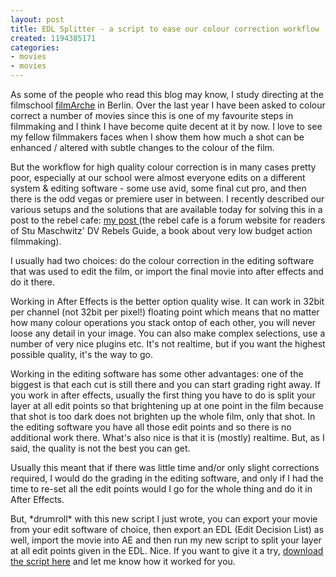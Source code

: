 ```yaml
---
layout: post
title: EDL Splitter - a script to ease our colour correction workflow
created: 1194385171
categories:
- movies
- movies
---
```

<p>As some of the people who read this blog may know, I study directing at the filmschool <a title="filmarche filmschool" href="http://www.filmarche.de">filmArche</a> in Berlin. Over the last year I have been asked to colour correct a number of movies since this is one of my favourite steps in filmmaking and I think I have become quite decent at it by now. I love to see my fellow filmmakers faces when I show them how much a shot can be enhanced / altered with subtle changes to the colour of the film.</p>

<p>But the workflow for high quality colour correction is in many cases pretty poor, especially at our school were almost everyone edits on a different system &amp; editing software - some use avid, some final cut pro, and then there is the odd vegas or premiere user in between. I recently described our various setups and the solutions that are available today for solving this in a post to the rebel cafe: <a title="my post" href="http://rebelsguide.com/forum/viewtopic.php?p=5151#5151">my post </a>(the rebel cafe is a forum website for readers of Stu Maschwitz' DV Rebels Guide, a book about very low budget action filmmaking).</p>

<p>I usually had two choices: do the colour correction in the editing software that was used to edit the film, or import the final movie into after effects and do it there.</p>

<p>Working in After Effects is the better option quality wise. It can work in 32bit per channel (not 32bit per pixel!) floating point which means that no matter how many colour operations you stack ontop of each other, you will never loose any detail in your image. You can also make complex selections, use a number of very nice plugins etc. It's not realtime, but if you want the highest possible quality, it's the way to go.</p>

<p>Working in the editing software has some other advantages: one of the biggest is that each cut is still there and you can start grading right away. If you work in after effects, usually the first thing you have to do is split your layer at all edit points so that brightening up at one point in the film because that shot is too dark does not brighten up the whole film, only that shot. In the editing software you have all those edit points and so there is no additional work there. What's also nice is that it is (mostly) realtime. But, as I said, the quality is not the best you can get.</p>

<p>Usually this meant that if there was little time and/or only slight corrections required, I would do the grading in the editing software, and only if I had the time to re-set all the edit points would I go for the whole thing and do it in After Effects.</p>

<p>But, *drumroll* with this new script I just wrote, you can export your movie from your edit software of choice, then export an EDL (Edit Decision List) as well, import the movie into AE and then run my new script to split your layer at all edit points given in the EDL. Nice. If you want to give it a try, <a title="Edl Splitter script" href=")/files/EDLSplitter.zip">download the script here</a> and let me know how it worked for you.&nbsp;</p>
